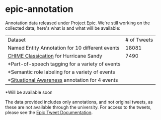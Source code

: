 # epic-annotation
Annotation data released under Project Epic. We're still working on the collected data; here's what is and what will be available:

<table>
  <tr><td>Dataset</td><td># of Tweets</td></tr>
  <tr><td>Named Entity Annotation for 10 different events</td><td>18081</tr>
  <tr><td><a href="http://www.aclweb.org/anthology/W16-6201">CHIME Classication</a> for Hurricane Sandy</td><td>7490</td></tr>
  <tr><td>*Part-of-speech tagging for a variety of events</td><td/></tr>
  <tr><td>*Semantic role labeling for a variety of events</td><td/></tr>
  <tr><td>*<a href="http://www.aaai.org/ocs/index.php/ICWSM/ICWSM11/paper/download/2834/3282">Situational Awareness</a> annotation for 4 events</td><td/></tr>
</table>
*Will be available soon

The data provided includes only annotations, and not original tweets, as these are not available through the university. For access to the tweets, please see the <a href="https://github.com/Project-EPIC/epic-annotation/blob/master/Epic%20Tweet%20Documentation.pdf">Epic Tweet Documentation</a>.
